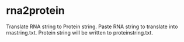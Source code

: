 # rna2protein
 Translate RNA string to Protein string.
 Paste RNA string to translate into rnastring.txt.
 Protein string will be written to proteinstring.txt.